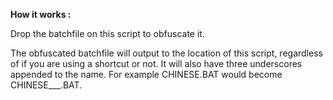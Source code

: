 **How it works :**

Drop the batchfile on this script to obfuscate it.

The obfuscated batchfile will output to the location of this script, regardless of if you are using a shortcut or not.
It will also have three underscores appended to the name. For example CHINESE.BAT would become CHINESE___.BAT.
